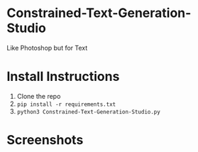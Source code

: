 # Constrained-Text-Generation-Studio
Like Photoshop but for Text

# Install Instructions

1. Clone the repo 
2. `pip install -r requirements.txt`
3. `python3 Constrained-Text-Generation-Studio.py`

# Screenshots
